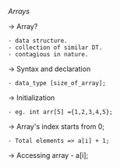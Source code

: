 *Arrays*

-> Array?

    - data structure.
    - collection of similar DT. 
    - contagious in nature.

-> Syntax and declaration

    - data_type [size_of_array];

-> Initialization

    - eg. int arr[5] ={1,2,3,4,5};

-> Array's index starts from 0;

    - Total elements => a[i] + 1;

-> Accessing array
    - a[i];

